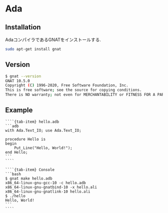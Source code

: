 # Ada

## Installation

AdaコンパイラであるGNATをインストールする.

```bash
sudo apt-get install gnat
```

## Version

```bash
$ gnat --version
GNAT 10.5.0
Copyright (C) 1996-2020, Free Software Foundation, Inc.
This is free software; see the source for copying conditions.
There is NO warranty; not even for MERCHANTABILITY or FITNESS FOR A PARTICULAR PURPOSE.

```

## Example

`````{tab-set}
````{tab-item} hello.adb
```adb
with Ada.Text_IO; use Ada.Text_IO;

procedure Hello is
begin
    Put_Line("Hello, World!");
end Hello;
```
````

````{tab-item} Console
```bash
$ gnat make hello.adb
x86_64-linux-gnu-gcc-10 -c hello.adb
x86_64-linux-gnu-gnatbind-10 -x hello.ali
x86_64-linux-gnu-gnatlink-10 hello.ali
$ ./hello
Hello, World!
```
````
`````
